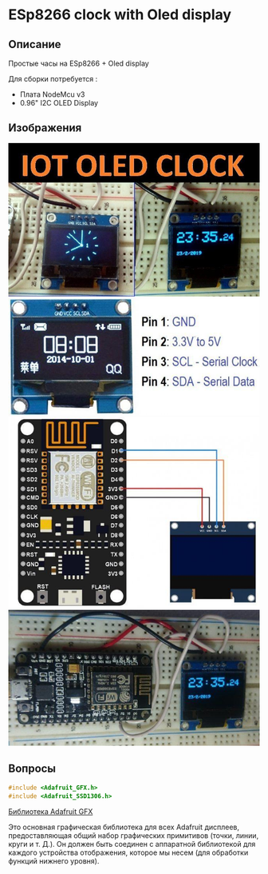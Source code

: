 # ESp8266 clock with Oled display

## Описание
Простые часы на ESp8266 + Oled display 
 
Для сборки потребуется : 
* Плата NodeMcu v3
* 0.96" I2C OLED Display

## Изображения

![1](/img/ESp8266(1).jpg)
![2](/img/ESp8266(2).jpg)
![3](/img/ESp8266(3).jpg)
![4](/img/ESp8266(4).jpg)


## Вопросы

```cpp
#include <Adafruit_GFX.h> 
#include <Adafruit_SSD1306.h> 
```

[Библиотека Adafruit GFX](https://github.com/adafruit/Adafruit-GFX-Library)

Это основная графическая библиотека для всех Adafruit дисплеев, предоставляющая общий набор графических примитивов (точки, линии, круги и т. Д.). 
Он должен быть соединен с аппаратной библиотекой для каждого устройства отображения, которое мы несем (для обработки функций нижнего уровня).
